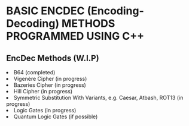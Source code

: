 # BASIC ENCDEC (Encoding-Decoding) METHODS PROGRAMMED USING C++
## EncDec Methods (W.I.P)
<li> B64 (completed) </li>
<li> Vigenère Cipher (in progress) </li>
<li> Bazeries Cipher (in progress) </li>
<li> Hill Cipher (in progress) </li>
<li> Symmetric Substitution With Variants, e.g. Caesar, Atbash, ROT13 (in progress) </li>
<li> Logic Gates (in progress) </li>
<li> Quantum Logic Gates (if possible) </li>
